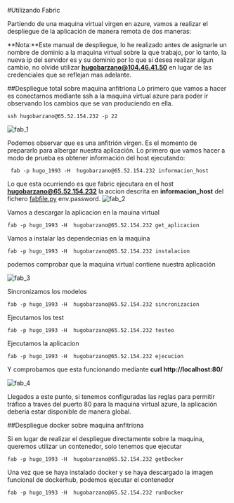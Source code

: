 #Utilizando Fabric

Partiendo de una maquina virtual virgen en azure, vamos a realizar el despliegue de la aplicación de manera remota de dos maneras:

**Nota:**Este manual de despliegue, lo he realizado antes de asignarle un nombre de dominio a la maquina virtual sobre la que
trabajo, por lo tanto, la nueva ip del servidor es [](http://104.46.41.50/) y su dominio [](http://computer-management.westeurope.cloudapp.azure.com/) por lo que si desea realizar algun cambio, no olvide utilizar **hugobarzano@104.46.41.50** en lugar de las credenciales que se reflejan mas adelante. 

##Despliegue total sobre maquina anfitriona
Lo primero que vamos a hacer es conectarnos mediante ssh a la maquina virtual azure para poder ir observando los cambios que se van produciendo en ella. 

	ssh hugobarzano@65.52.154.232 -p 22

![fab_1](https://www.dropbox.com/s/jp1oatl3zsuwij8/fab_1.png?dl=1)

Podemos observar que es una anfitrión virgen. Es el momento de prepararlo para albergar nuestra aplicación. 
Lo primero que vamos hacer a modo de prueba es obtener información del host ejecutando:

	 fab -p hugo_1993 -H  hugobarzano@65.52.154.232 informacion_host

Lo que esta ocurriendo es que fabric ejecutara en el host **hugobarzano@65.52.154.232** la accion descrita en **informacion_host** del fichero [fabfile.py](https://github.com/hugobarzano/osl-computer-management/blob/master/fabfile.py) 
env.password.
![fab_2](https://www.dropbox.com/s/x6hfektgoh3eiuk/fab_2.png?dl=1)

Vamos a descargar la aplicacion en la mauina virtual

	fab -p hugo_1993 -H  hugobarzano@65.52.154.232 get_aplicacion


Vamos a instalar las dependecnias en la maquina

 	fab -p hugo_1993 -H  hugobarzano@65.52.154.232 instalacion
 
podemos comprobar que la maquina virtual contiene nuestra aplicación

![fab_3](https://www.dropbox.com/s/blqh8x2r67h6h9q/fab_3.png?dl=1)

Sincronizamos los modelos

	fab -p hugo_1993 -H  hugobarzano@65.52.154.232 sincronizacion

Ejecutamos los test

	fab -p hugo_1993 -H  hugobarzano@65.52.154.232 testeo

Ejecutamos la aplicacion

	fab -p hugo_1993 -H  hugobarzano@65.52.154.232 ejecucion

Y comprobamos que esta funcionando mediante **curl http://localhost:80/**

![fab_4](https://www.dropbox.com/s/d28f3o9a7il2uxb/fab_4.png?dl=1)

Llegados a este punto, si tenemos configuradas las reglas para permitir tráfico a traves del puerto 80 para la maquina virtual azure,
la aplicación deberia estar disponible de manera global.
 
##Despliegue docker sobre maquina anfitriona

Si en lugar de realizar el despliegue directamente sobre la maquina, queremos utilizar un contenedor, solo tenemos que ejecutar

	fab -p hugo_1993 -H  hugobarzano@65.52.154.232 getDocker

Una vez que se haya instalado docker y se haya descargado la imagen funcional de dockerhub, podemos ejecutar el contenedor

	fab -p hugo_1993 -H  hugobarzano@65.52.154.232 runDocker

	






